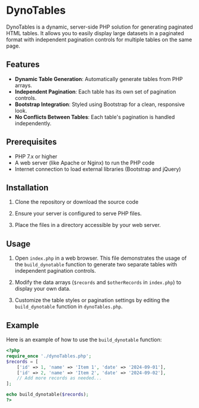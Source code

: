 # DynoTables

DynoTables is a dynamic, server-side PHP solution for generating paginated HTML tables. It allows you to easily display large datasets in a paginated format with independent pagination controls for multiple tables on the same page.

## Features

- **Dynamic Table Generation**: Automatically generate tables from PHP arrays.
- **Independent Pagination**: Each table has its own set of pagination controls.
- **Bootstrap Integration**: Styled using Bootstrap for a clean, responsive look.
- **No Conflicts Between Tables**: Each table's pagination is handled independently.

## Prerequisites

- PHP 7.x or higher
- A web server (like Apache or Nginx) to run the PHP code
- Internet connection to load external libraries (Bootstrap and jQuery)

## Installation

1. Clone the repository or download the source code

2. Ensure your server is configured to serve PHP files.

3. Place the files in a directory accessible by your web server.

## Usage

1. Open `index.php` in a web browser. This file demonstrates the usage of the `build_dynotable` function to generate two separate tables with independent pagination controls.

2. Modify the data arrays (`$records` and `$otherRecords` in `index.php`) to display your own data.

3. Customize the table styles or pagination settings by editing the `build_dynotable` function in `dynoTables.php`.

## Example

Here is an example of how to use the `build_dynotable` function:

```php
<?php 
require_once './dynoTables.php';
$records = [
    ['id' => 1, 'name' => 'Item 1', 'date' => '2024-09-01'],
    ['id' => 2, 'name' => 'Item 2', 'date' => '2024-09-02'],
    // Add more records as needed...
];

echo build_dynotable($records);
?>
